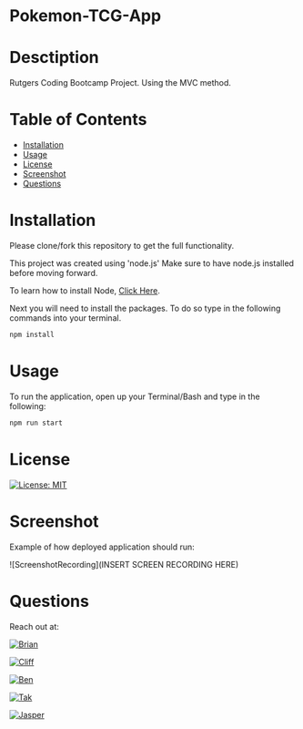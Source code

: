 # Pokemon-TCG-App

# Desctiption
Rutgers Coding Bootcamp Project. Using the MVC method.

# Table of Contents
  * [Installation](#Installation)
  * [Usage](#Usage)
  * [License](#License)
  * [Screenshot](#Screenshot)
  * [Questions](#Questions)

# Installation
Please clone/fork this repository to get the full functionality.

This project was created using 'node.js' Make sure to have node.js installed before moving forward.

To learn how to install Node, [Click Here](https://nodejs.org/en/download/package-manager/).


Next you will need to install the packages. To do so type in the following commands into your terminal.

```bash
npm install
```





# Usage
To run the application, open up your Terminal/Bash and type in the following:

```bash
npm run start
```

# License

[![License: MIT](https://img.shields.io/badge/License-MIT-yellow.svg?style=for-the-badge)](https://github.com/thebadams/Pokemon-TCG-App/blob/development-trunk/LICENSE)


# Screenshot

Example of how deployed application should run:

![ScreenshotRecording](INSERT SCREEN RECORDING HERE)

# Questions

Reach out at:

[![Brian](https://img.shields.io/badge/GitHub-Brian-FF7000.svg?style=for-the-badge&logo=github)](https://github.com/thebadams)

[![Cliff](https://img.shields.io/badge/GitHub-Clifford-1515CA.svg?style=for-the-badge&logo=github)](https://github.com/CliffordMorin)

[![Ben](https://img.shields.io/badge/GitHub-Ben-368016.svg?style=for-the-badge&logo=github)](https://github.com/bdurham227)

[![Tak](https://img.shields.io/badge/GitHub-Takuya-7F11C9.svg?style=for-the-badge&logo=github)](https://github.com/TakuyaMats)

[![Jasper](https://img.shields.io/badge/GitHub-Jasper-B01030.svg?style=for-the-badge&logo=github)](https://github.com/KuyaJasper)

